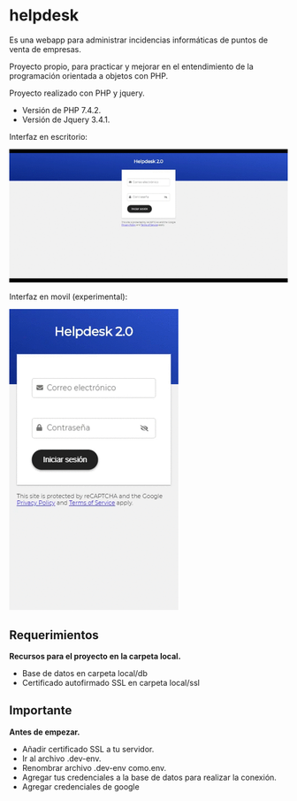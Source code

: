 # helpdesk

Es una webapp para administrar incidencias informáticas de puntos de venta de empresas.

Proyecto propio, para practicar y mejorar en el entendimiento de la programación orientada a objetos con PHP.

Proyecto realizado con PHP y jquery.
* Versión de PHP 7.4.2.
* Versión de Jquery 3.4.1.

Interfaz en escritorio:

<img src="https://github.com/jonasdamher/helpdesk/blob/master/local/example.gif?raw=true" />

Interfaz en movil (experimental):

<img src="https://github.com/jonasdamher/helpdesk/blob/master/local/example-sm.gif?raw=true" />

## Requerimientos

**Recursos para el proyecto en la carpeta local.**
* Base de datos en carpeta local/db
* Certificado autofirmado SSL en carpeta local/ssl

## Importante

**Antes de empezar.**
* Añadir certificado SSL a tu servidor.
* Ir al archivo .dev-env.
* Renombrar archivo .dev-env como.env.
* Agregar tus credenciales a la base de datos para realizar la conexión.
* Agregar credenciales de google
